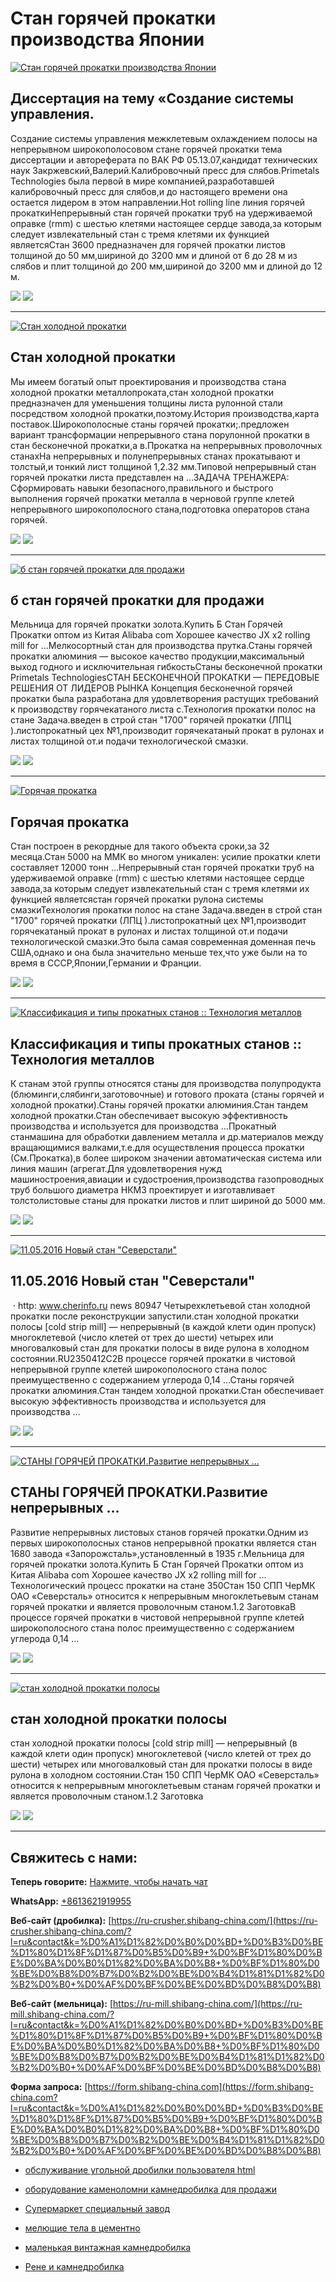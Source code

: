 # Стан горячей прокатки производства Японии

<a href="https://swt.shibang-china.com/?l=ru&img&k=%D0%A1%D1%82%D0%B0%D0%BD+%D0%B3%D0%BE%D1%80%D1%8F%D1%87%D0%B5%D0%B9+%D0%BF%D1%80%D0%BE%D0%BA%D0%B0%D1%82%D0%BA%D0%B8+%D0%BF%D1%80%D0%BE%D0%B8%D0%B7%D0%B2%D0%BE%D0%B4%D1%81%D1%82%D0%B2%D0%B0+%D0%AF%D0%BF%D0%BE%D0%BD%D0%B8%D0%B8" target="_blank">![Стан горячей прокатки производства Японии](http://static.shibang-china.com/all-800x300/69.jpg)</a>

## Диссертация на тему &#171;Создание системы управления.
Создание системы управления межклетевым охлаждением полосы на непрерывном широкополосовом стане горячей прокатки тема диссертации и автореферата по ВАК РФ 05.13.07,кандидат технических наук Закржевский,Валерий.Калибровочный пресс для слябов.Primetals Technologies была первой в мире компанией,разработавшей калибровочный пресс для слябов,и до настоящего времени она остается лидером в этом направлении.Hot rolling line линия горячей прокаткиНепрерывный стан горячей прокатки труб на удерживаемой оправке (rmm) с шестью клетями настоящее сердце завода,за которым следует извлекательный стан с тремя клетями их функцией являетсяСтан 3600 предназначен для горячей прокатки листов толщиной до 50 мм,шириной до 3200 мм и длиной от 6 до 28 м из слябов и плит толщиной до 200 мм,шириной до 3200 мм и длиной до 12 м.


<a href="https://whatsapp.shibangsoft.com/WhatsApp.php" target="_blank" title="WhatsApp">![](http://static.shibang-china.com/icon/whatsapp.png)</a> <a href="https://swt.shibang-china.com/?l=ru&icon&k=%D0%A1%D1%82%D0%B0%D0%BD+%D0%B3%D0%BE%D1%80%D1%8F%D1%87%D0%B5%D0%B9+%D0%BF%D1%80%D0%BE%D0%BA%D0%B0%D1%82%D0%BA%D0%B8+%D0%BF%D1%80%D0%BE%D0%B8%D0%B7%D0%B2%D0%BE%D0%B4%D1%81%D1%82%D0%B2%D0%B0+%D0%AF%D0%BF%D0%BE%D0%BD%D0%B8%D0%B8" target="_blank">![](http://static.shibang-china.com/icon/chat-ru.png)</a>

---

<a href="https://swt.shibang-china.com/?l=ru&img&k=%D0%A1%D1%82%D0%B0%D0%BD+%D0%B3%D0%BE%D1%80%D1%8F%D1%87%D0%B5%D0%B9+%D0%BF%D1%80%D0%BE%D0%BA%D0%B0%D1%82%D0%BA%D0%B8+%D0%BF%D1%80%D0%BE%D0%B8%D0%B7%D0%B2%D0%BE%D0%B4%D1%81%D1%82%D0%B2%D0%B0+%D0%AF%D0%BF%D0%BE%D0%BD%D0%B8%D0%B8" target="_blank">![Стан холодной прокатки](http://static.shibang-china.com/all-800x300/1121.jpg)</a>

## Стан холодной прокатки
Мы имеем богатый опыт проектирования и производства стана холодной прокатки металлопроката,стан холодной прокатки предназначен для уменьшения толщины листа рулонной стали посредством холодной прокатки,поэтому.История производства,карта поставок.Широкополосные станы горячей прокатки;.предложен вариант трансформации непрерывного стана порулонной прокатки в стан бесконечной прокатки,а в.Прокатка на непрерывных проволочных станахНа непрерывных и полунепрерывных станах прокатывают и толстый,и тонкий лист толщиной 1,2.32 мм.Типовой непрерывный стан горячей прокатки листа представлен на …ЗАДАЧА ТРЕНАЖЕРА: Сформировать навыки безопасного,правильного и быстрого выполнения горячей прокатки металла в черновой группе клетей непрерывного широкополосного стана,подготовка операторов стана горячей.


<a href="https://whatsapp.shibangsoft.com/WhatsApp.php" target="_blank" title="WhatsApp">![](http://static.shibang-china.com/icon/whatsapp.png)</a> <a href="https://swt.shibang-china.com/?l=ru&icon&k=%D0%A1%D1%82%D0%B0%D0%BD+%D0%B3%D0%BE%D1%80%D1%8F%D1%87%D0%B5%D0%B9+%D0%BF%D1%80%D0%BE%D0%BA%D0%B0%D1%82%D0%BA%D0%B8+%D0%BF%D1%80%D0%BE%D0%B8%D0%B7%D0%B2%D0%BE%D0%B4%D1%81%D1%82%D0%B2%D0%B0+%D0%AF%D0%BF%D0%BE%D0%BD%D0%B8%D0%B8" target="_blank">![](http://static.shibang-china.com/icon/chat-ru.png)</a>

---

<a href="https://swt.shibang-china.com/?l=ru&img&k=%D0%A1%D1%82%D0%B0%D0%BD+%D0%B3%D0%BE%D1%80%D1%8F%D1%87%D0%B5%D0%B9+%D0%BF%D1%80%D0%BE%D0%BA%D0%B0%D1%82%D0%BA%D0%B8+%D0%BF%D1%80%D0%BE%D0%B8%D0%B7%D0%B2%D0%BE%D0%B4%D1%81%D1%82%D0%B2%D0%B0+%D0%AF%D0%BF%D0%BE%D0%BD%D0%B8%D0%B8" target="_blank">![б стан горячей прокатки для продажи](http://static.shibang-china.com/all-800x300/608.jpg)</a>

## б стан горячей прокатки для продажи
Мельница для горячей прокатки золота.Купить Б Стан Горячей Прокатки оптом из Китая Alibaba com Хорошее качество JX x2 rolling mill for …Мелкосортный стан для производства прутка.Станы горячей прокатки алюминия — высокое качество продукции,максимальный выход годного и исключительная гибкостьСтаны бесконечной прокатки Primetals TechnologiesСТАН БЕСКОНЕЧНОЙ ПРОКАТКИ — ПЕРЕДОВЫЕ РЕШЕНИЯ ОТ ЛИДЕРОВ РЫНКА Концепция бесконечной горячей прокатки была разработана для удовлетворения растущих требований к производству горячекатаного листа с.Технология прокатки полос на стане Задача.введен в строй стан &quot;1700&quot; горячей прокатки (ЛПЦ ).листопрокатный цех №1,производит горячекатаный прокат в рулонах и листах толщиной от.и подачи технологической смазки.


<a href="https://whatsapp.shibangsoft.com/WhatsApp.php" target="_blank" title="WhatsApp">![](http://static.shibang-china.com/icon/whatsapp.png)</a> <a href="https://swt.shibang-china.com/?l=ru&icon&k=%D0%A1%D1%82%D0%B0%D0%BD+%D0%B3%D0%BE%D1%80%D1%8F%D1%87%D0%B5%D0%B9+%D0%BF%D1%80%D0%BE%D0%BA%D0%B0%D1%82%D0%BA%D0%B8+%D0%BF%D1%80%D0%BE%D0%B8%D0%B7%D0%B2%D0%BE%D0%B4%D1%81%D1%82%D0%B2%D0%B0+%D0%AF%D0%BF%D0%BE%D0%BD%D0%B8%D0%B8" target="_blank">![](http://static.shibang-china.com/icon/chat-ru.png)</a>

---

<a href="https://swt.shibang-china.com/?l=ru&img&k=%D0%A1%D1%82%D0%B0%D0%BD+%D0%B3%D0%BE%D1%80%D1%8F%D1%87%D0%B5%D0%B9+%D0%BF%D1%80%D0%BE%D0%BA%D0%B0%D1%82%D0%BA%D0%B8+%D0%BF%D1%80%D0%BE%D0%B8%D0%B7%D0%B2%D0%BE%D0%B4%D1%81%D1%82%D0%B2%D0%B0+%D0%AF%D0%BF%D0%BE%D0%BD%D0%B8%D0%B8" target="_blank">![Горячая прокатка](http://static.shibang-china.com/all-800x300/148.jpg)</a>

## Горячая прокатка
Стан построен в рекордные для такого объекта сроки,за 32 месяца.Стан 5000 на ММК во многом уникален: усилие прокатки клети составляет 12000 тонн …Непрерывный стан горячей прокатки труб на удерживаемой оправке (rmm) с шестью клетями настоящее сердце завода,за которым следует извлекательный стан с тремя клетями их функцией являетсястан горячей прокатки рулона системы смазкиТехнология прокатки полос на стане Задача.введен в строй стан &quot;1700&quot; горячей прокатки (ЛПЦ ).листопрокатный цех №1,производит горячекатаный прокат в рулонах и листах толщиной от.и подачи технологической смазки.Это была самая современная доменная печь США,однако и она была значительно меньше тех,что уже были на то время в СССР,Японии,Германии и Франции.


<a href="https://whatsapp.shibangsoft.com/WhatsApp.php" target="_blank" title="WhatsApp">![](http://static.shibang-china.com/icon/whatsapp.png)</a> <a href="https://swt.shibang-china.com/?l=ru&icon&k=%D0%A1%D1%82%D0%B0%D0%BD+%D0%B3%D0%BE%D1%80%D1%8F%D1%87%D0%B5%D0%B9+%D0%BF%D1%80%D0%BE%D0%BA%D0%B0%D1%82%D0%BA%D0%B8+%D0%BF%D1%80%D0%BE%D0%B8%D0%B7%D0%B2%D0%BE%D0%B4%D1%81%D1%82%D0%B2%D0%B0+%D0%AF%D0%BF%D0%BE%D0%BD%D0%B8%D0%B8" target="_blank">![](http://static.shibang-china.com/icon/chat-ru.png)</a>

---

<a href="https://swt.shibang-china.com/?l=ru&img&k=%D0%A1%D1%82%D0%B0%D0%BD+%D0%B3%D0%BE%D1%80%D1%8F%D1%87%D0%B5%D0%B9+%D0%BF%D1%80%D0%BE%D0%BA%D0%B0%D1%82%D0%BA%D0%B8+%D0%BF%D1%80%D0%BE%D0%B8%D0%B7%D0%B2%D0%BE%D0%B4%D1%81%D1%82%D0%B2%D0%B0+%D0%AF%D0%BF%D0%BE%D0%BD%D0%B8%D0%B8" target="_blank">![Классификация и типы прокатных станов :: Технология металлов](http://static.shibang-china.com/all-800x300/832.jpg)</a>

## Классификация и типы прокатных станов :: Технология металлов
К станам этой группы относятся станы для производства полупродукта (блюминги,слябинги,заготовочные) и готового проката (станы горячей и холодной прокатки).Станы горячей прокатки алюминия.Стан тандем холодной прокатки.Стан обеспечивает высокую эффективность производства и используется для производства …Прокатный станмашина для обработки давлением металла и др.материалов между вращающимися валками,т.е.для осуществления процесса прокатки (См.Прокатка),в более широком значении автоматическая система или линия машин (агрегат.Для удовлетворения нужд машиностроения,авиации и судостроения,производства газопроводных труб большого диаметра НКМЗ проектирует и изготавливает толстолистовые станы для прокатки листов и плит шириной до 5000 мм.


<a href="https://whatsapp.shibangsoft.com/WhatsApp.php" target="_blank" title="WhatsApp">![](http://static.shibang-china.com/icon/whatsapp.png)</a> <a href="https://swt.shibang-china.com/?l=ru&icon&k=%D0%A1%D1%82%D0%B0%D0%BD+%D0%B3%D0%BE%D1%80%D1%8F%D1%87%D0%B5%D0%B9+%D0%BF%D1%80%D0%BE%D0%BA%D0%B0%D1%82%D0%BA%D0%B8+%D0%BF%D1%80%D0%BE%D0%B8%D0%B7%D0%B2%D0%BE%D0%B4%D1%81%D1%82%D0%B2%D0%B0+%D0%AF%D0%BF%D0%BE%D0%BD%D0%B8%D0%B8" target="_blank">![](http://static.shibang-china.com/icon/chat-ru.png)</a>

---

<a href="https://swt.shibang-china.com/?l=ru&img&k=%D0%A1%D1%82%D0%B0%D0%BD+%D0%B3%D0%BE%D1%80%D1%8F%D1%87%D0%B5%D0%B9+%D0%BF%D1%80%D0%BE%D0%BA%D0%B0%D1%82%D0%BA%D0%B8+%D0%BF%D1%80%D0%BE%D0%B8%D0%B7%D0%B2%D0%BE%D0%B4%D1%81%D1%82%D0%B2%D0%B0+%D0%AF%D0%BF%D0%BE%D0%BD%D0%B8%D0%B8" target="_blank">![11.05.2016 Новый стан &quot;Северстали&quot;](http://static.shibang-china.com/all-800x300/691.jpg)</a>

## 11.05.2016 Новый стан &quot;Северстали&quot;
&nbsp;&#0183;&#32;http: www.cherinfo.ru news 80947 Четырехклетьевой стан холодной прокатки после реконструкции запустили.стан холодной прокатки полосы [cold strip mill] — непрерывный (в каждой клети один пропуск) многоклетевой (число клетей от трех до шести) четырех или многовалковый стан для прокатки полосы в виде рулона в холодном состоянии.RU2350412C2В процессе горячей прокатки в чистовой непрерывной группе клетей широкополосного стана полос преимущественно с содержанием углерода 0,14 …Станы горячей прокатки алюминия.Стан тандем холодной прокатки.Стан обеспечивает высокую эффективность производства и используется для производства …


<a href="https://whatsapp.shibangsoft.com/WhatsApp.php" target="_blank" title="WhatsApp">![](http://static.shibang-china.com/icon/whatsapp.png)</a> <a href="https://swt.shibang-china.com/?l=ru&icon&k=%D0%A1%D1%82%D0%B0%D0%BD+%D0%B3%D0%BE%D1%80%D1%8F%D1%87%D0%B5%D0%B9+%D0%BF%D1%80%D0%BE%D0%BA%D0%B0%D1%82%D0%BA%D0%B8+%D0%BF%D1%80%D0%BE%D0%B8%D0%B7%D0%B2%D0%BE%D0%B4%D1%81%D1%82%D0%B2%D0%B0+%D0%AF%D0%BF%D0%BE%D0%BD%D0%B8%D0%B8" target="_blank">![](http://static.shibang-china.com/icon/chat-ru.png)</a>

---

<a href="https://swt.shibang-china.com/?l=ru&img&k=%D0%A1%D1%82%D0%B0%D0%BD+%D0%B3%D0%BE%D1%80%D1%8F%D1%87%D0%B5%D0%B9+%D0%BF%D1%80%D0%BE%D0%BA%D0%B0%D1%82%D0%BA%D0%B8+%D0%BF%D1%80%D0%BE%D0%B8%D0%B7%D0%B2%D0%BE%D0%B4%D1%81%D1%82%D0%B2%D0%B0+%D0%AF%D0%BF%D0%BE%D0%BD%D0%B8%D0%B8" target="_blank">![СТАНЫ ГОРЯЧЕЙ ПРОКАТКИ.Развитие непрерывных …](http://static.shibang-china.com/all-800x300/889.jpg)</a>

## СТАНЫ ГОРЯЧЕЙ ПРОКАТКИ.Развитие непрерывных …
Развитие непрерывных листовых станов горячей прокатки.Одним из первых широкополосных станов непрерывной прокатки является стан 1680 завода &#171;Запорожсталь&#187;,установленный в 1935 г.Мельница для горячей прокатки золота.Купить Б Стан Горячей Прокатки оптом из Китая Alibaba com Хорошее качество JX x2 rolling mill for …Технологический процесс прокатки на стане 350Стан 150 СПП ЧерМК ОАО &#171;Северсталь&#187; относится к непрерывным многоклетьевым станам горячей прокатки и является проволочным станом.1.2 ЗаготовкаВ процессе горячей прокатки в чистовой непрерывной группе клетей широкополосного стана полос преимущественно с содержанием углерода 0,14 …


<a href="https://whatsapp.shibangsoft.com/WhatsApp.php" target="_blank" title="WhatsApp">![](http://static.shibang-china.com/icon/whatsapp.png)</a> <a href="https://swt.shibang-china.com/?l=ru&icon&k=%D0%A1%D1%82%D0%B0%D0%BD+%D0%B3%D0%BE%D1%80%D1%8F%D1%87%D0%B5%D0%B9+%D0%BF%D1%80%D0%BE%D0%BA%D0%B0%D1%82%D0%BA%D0%B8+%D0%BF%D1%80%D0%BE%D0%B8%D0%B7%D0%B2%D0%BE%D0%B4%D1%81%D1%82%D0%B2%D0%B0+%D0%AF%D0%BF%D0%BE%D0%BD%D0%B8%D0%B8" target="_blank">![](http://static.shibang-china.com/icon/chat-ru.png)</a>

---

<a href="https://swt.shibang-china.com/?l=ru&img&k=%D0%A1%D1%82%D0%B0%D0%BD+%D0%B3%D0%BE%D1%80%D1%8F%D1%87%D0%B5%D0%B9+%D0%BF%D1%80%D0%BE%D0%BA%D0%B0%D1%82%D0%BA%D0%B8+%D0%BF%D1%80%D0%BE%D0%B8%D0%B7%D0%B2%D0%BE%D0%B4%D1%81%D1%82%D0%B2%D0%B0+%D0%AF%D0%BF%D0%BE%D0%BD%D0%B8%D0%B8" target="_blank">![стан холодной прокатки полосы](http://static.shibang-china.com/all-800x300/646.jpg)</a>

## стан холодной прокатки полосы
стан холодной прокатки полосы [cold strip mill] — непрерывный (в каждой клети один пропуск) многоклетевой (число клетей от трех до шести) четырех или многовалковый стан для прокатки полосы в виде рулона в холодном состоянии.Стан 150 СПП ЧерМК ОАО &#171;Северсталь&#187; относится к непрерывным многоклетьевым станам горячей прокатки и является проволочным станом.1.2 Заготовка

<a href="https://whatsapp.shibangsoft.com/WhatsApp.php" target="_blank" title="WhatsApp">![](http://static.shibang-china.com/icon/whatsapp.png)</a> <a href="https://swt.shibang-china.com/?l=ru&icon&k=%D0%A1%D1%82%D0%B0%D0%BD+%D0%B3%D0%BE%D1%80%D1%8F%D1%87%D0%B5%D0%B9+%D0%BF%D1%80%D0%BE%D0%BA%D0%B0%D1%82%D0%BA%D0%B8+%D0%BF%D1%80%D0%BE%D0%B8%D0%B7%D0%B2%D0%BE%D0%B4%D1%81%D1%82%D0%B2%D0%B0+%D0%AF%D0%BF%D0%BE%D0%BD%D0%B8%D0%B8" target="_blank">![](http://static.shibang-china.com/icon/chat-ru.png)</a>

---
## Свяжитесь с нами:

**Теперь говорите:** [Нажмите, чтобы начать чат](https://swt.shibang-china.com?l=ru&contact&k=%D0%A1%D1%82%D0%B0%D0%BD+%D0%B3%D0%BE%D1%80%D1%8F%D1%87%D0%B5%D0%B9+%D0%BF%D1%80%D0%BE%D0%BA%D0%B0%D1%82%D0%BA%D0%B8+%D0%BF%D1%80%D0%BE%D0%B8%D0%B7%D0%B2%D0%BE%D0%B4%D1%81%D1%82%D0%B2%D0%B0+%D0%AF%D0%BF%D0%BE%D0%BD%D0%B8%D0%B8)

**WhatsApp:**  [+8613621919955](https://whatsapp.shibangsoft.com/WhatsApp.php)

**Веб-сайт (дробилка):** [https://ru-crusher.shibang-china.com/](https://ru-crusher.shibang-china.com/?l=ru&contact&k=%D0%A1%D1%82%D0%B0%D0%BD+%D0%B3%D0%BE%D1%80%D1%8F%D1%87%D0%B5%D0%B9+%D0%BF%D1%80%D0%BE%D0%BA%D0%B0%D1%82%D0%BA%D0%B8+%D0%BF%D1%80%D0%BE%D0%B8%D0%B7%D0%B2%D0%BE%D0%B4%D1%81%D1%82%D0%B2%D0%B0+%D0%AF%D0%BF%D0%BE%D0%BD%D0%B8%D0%B8)

**Веб-сайт (мельница):** [https://ru-mill.shibang-china.com/](https://ru-mill.shibang-china.com/?l=ru&contact&k=%D0%A1%D1%82%D0%B0%D0%BD+%D0%B3%D0%BE%D1%80%D1%8F%D1%87%D0%B5%D0%B9+%D0%BF%D1%80%D0%BE%D0%BA%D0%B0%D1%82%D0%BA%D0%B8+%D0%BF%D1%80%D0%BE%D0%B8%D0%B7%D0%B2%D0%BE%D0%B4%D1%81%D1%82%D0%B2%D0%B0+%D0%AF%D0%BF%D0%BE%D0%BD%D0%B8%D0%B8)

**Форма запроса:** [https://form.shibang-china.com](https://form.shibang-china.com?l=ru&contact&k=%D0%A1%D1%82%D0%B0%D0%BD+%D0%B3%D0%BE%D1%80%D1%8F%D1%87%D0%B5%D0%B9+%D0%BF%D1%80%D0%BE%D0%BA%D0%B0%D1%82%D0%BA%D0%B8+%D0%BF%D1%80%D0%BE%D0%B8%D0%B7%D0%B2%D0%BE%D0%B4%D1%81%D1%82%D0%B2%D0%B0+%D0%AF%D0%BF%D0%BE%D0%BD%D0%B8%D0%B8)

* [обслуживание угольной дробилки пользователя html](../131/%D0%BE%D0%B1%D1%81%D0%BB%D1%83%D0%B6%D0%B8%D0%B2%D0%B0%D0%BD%D0%B8%D0%B5%20%D1%83%D0%B3%D0%BE%D0%BB%D1%8C%D0%BD%D0%BE%D0%B9%20%D0%B4%D1%80%D0%BE%D0%B1%D0%B8%D0%BB%D0%BA%D0%B8%20%D0%BF%D0%BE%D0%BB%D1%8C%D0%B7%D0%BE%D0%B2%D0%B0%D1%82%D0%B5%D0%BB%D1%8F%20html.md)

* [оборудование каменоломни камнедробилка для продажи](../131/%D0%BE%D0%B1%D0%BE%D1%80%D1%83%D0%B4%D0%BE%D0%B2%D0%B0%D0%BD%D0%B8%D0%B5%20%D0%BA%D0%B0%D0%BC%D0%B5%D0%BD%D0%BE%D0%BB%D0%BE%D0%BC%D0%BD%D0%B8%20%D0%BA%D0%B0%D0%BC%D0%BD%D0%B5%D0%B4%D1%80%D0%BE%D0%B1%D0%B8%D0%BB%D0%BA%D0%B0%20%D0%B4%D0%BB%D1%8F%20%D0%BF%D1%80%D0%BE%D0%B4%D0%B0%D0%B6%D0%B8.md)

* [Супермаркет специальный завод](../135/%D0%A1%D1%83%D0%BF%D0%B5%D1%80%D0%BC%D0%B0%D1%80%D0%BA%D0%B5%D1%82%20%D1%81%D0%BF%D0%B5%D1%86%D0%B8%D0%B0%D0%BB%D1%8C%D0%BD%D1%8B%D0%B9%20%D0%B7%D0%B0%D0%B2%D0%BE%D0%B4.md)

* [мелющие тела в цементно](../135/%D0%BC%D0%B5%D0%BB%D1%8E%D1%89%D0%B8%D0%B5%20%D1%82%D0%B5%D0%BB%D0%B0%20%D0%B2%20%D1%86%D0%B5%D0%BC%D0%B5%D0%BD%D1%82%D0%BD%D0%BE.md)

* [маленькая винтажная камнедробилка](../133/%D0%BC%D0%B0%D0%BB%D0%B5%D0%BD%D1%8C%D0%BA%D0%B0%D1%8F%20%D0%B2%D0%B8%D0%BD%D1%82%D0%B0%D0%B6%D0%BD%D0%B0%D1%8F%20%D0%BA%D0%B0%D0%BC%D0%BD%D0%B5%D0%B4%D1%80%D0%BE%D0%B1%D0%B8%D0%BB%D0%BA%D0%B0.md)

* [Рене и камнедробилка](../134/%D0%A0%D0%B5%D0%BD%D0%B5%20%D0%B8%20%D0%BA%D0%B0%D0%BC%D0%BD%D0%B5%D0%B4%D1%80%D0%BE%D0%B1%D0%B8%D0%BB%D0%BA%D0%B0.md)